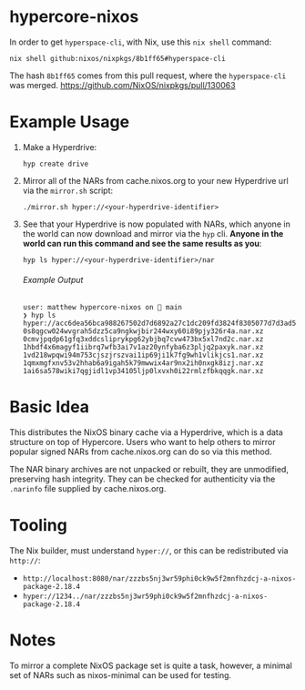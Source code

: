 # hypercore-nixos

In order to get `hyperspace-cli`, with Nix, use this `nix shell` command:

`nix shell github:nixos/nixpkgs/8b1ff65#hyperspace-cli`

The hash `8b1ff65` comes from this pull request, where the `hyperspace-cli` was
merged. https://github.com/NixOS/nixpkgs/pull/130063

# Example Usage

1. Make a Hyperdrive:

   `hyp create drive`

2. Mirror all of the NARs from cache.nixos.org to your new Hyperdrive url via
   the `mirror.sh` script:

   `./mirror.sh hyper://<your-hyperdrive-identifier>`

3. See that your Hyperdrive is now populated with NARs, which anyone in the
   world can now download and mirror via the `hyp` cli. **Anyone in the world
   can run this command and see the same results as you**:

   `hyp ls hyper://<your-hyperdrive-identifier>/nar`

   ###### Example Output

   ```
   user: matthew hypercore-nixos on  main 
   ❯ hyp ls hyper://acc6dea56bca988267502d7d6892a27c1dc209fd3824f8305077d7d3ad52566b/nar
   0s8qgcw024wvgrah5dzz5ca9ngkwjbir244wxy60i89pjy326r4a.nar.xz
   0cmvjpqdp61gfq3xddcsliprykpg62ybjbq7cvw473bx5xl7nd2c.nar.xz
   1hbdf4x6magyf1iibrq7wfb3ai7v1az20ynfyba6z3pljq2paxyk.nar.xz
   1vd218wpqwi94m753cjszjrszvai1ip69ji1k7fg9wh1vlikjcs1.nar.xz
   1qmxmgfxnv53v2hhab6a9igah5k79mwwix4ar9nx2ih0nxgk8izj.nar.xz
   1ai6sa578wiki7qgjidl1vp34105ljp0lxvxh0i22rmlzfbkqqgk.nar.xz
   ```

# Basic Idea

This distributes the NixOS binary cache via a Hyperdrive, which is a data
structure on top of Hypercore. Users who want to help others to mirror popular
signed NARs from cache.nixos.org can do so via this method.

The NAR binary archives are not unpacked or rebuilt, they are unmodified,
preserving hash integrity. They can be checked for authenticity via the
`.narinfo` file supplied by cache.nixos.org.

# Tooling

The Nix builder, must understand `hyper://`, or this can be redistributed via
`http://`:

- `http://localhost:8080/nar/zzzbs5nj3wr59phi0ck9w5f2mnfhzdcj-a-nixos-package-2.18.4`
- `hyper://1234../nar/zzzbs5nj3wr59phi0ck9w5f2mnfhzdcj-a-nixos-package-2.18.4` 

# Notes

To mirror a complete NixOS package set is quite a task, however, a minimal set
of NARs such as nixos-minimal can be used for testing.

